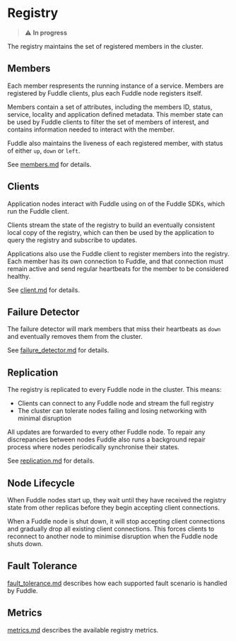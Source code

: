 # Registry
> :warning: **In progress**

The registry maintains the set of registered members in the cluster.

## Members
Each member respresents the running instance of a service. Members are
registered by Fuddle clients, plus each Fuddle node registers itself.

Members contain a set of attributes, including the members ID, status, service,
locality and application defined metadata. This member state can be used by
Fuddle clients to filter the set of members of interest, and contains
information needed to interact with the member.

Fuddle also maintains the liveness of each registered member, with status of
either `up`, `down` or `left`.

See [members.md](./members.md) for details.

## Clients
Application nodes interact with Fuddle using on of the Fuddle SDKs, which run
the Fuddle client.

Clients stream the state of the registry to build an eventually consistent
local copy of the registry, which can then be used by the application to query
the registry and subscribe to updates.

Applications also use the Fuddle client to register members into the registry.
Each member has its own connection to Fuddle, and that connection must remain
active and send regular heartbeats for the member to be considered healthy.

See [client.md](./client.md) for details.

## Failure Detector
The failure detector will mark members that miss their heartbeats as `down`
and eventually removes them from the cluster.

See [failure_detector.md](./failure_detector.md) for details.

## Replication
The registry is replicated to every Fuddle node in the cluster. This means:
* Clients can connect to any Fuddle node and stream the full registry
* The cluster can tolerate nodes failing and losing networking with minimal
disruption

All updates are forwarded to every other Fuddle node. To repair any
discrepancies between nodes Fuddle also runs a background repair process where
nodes periodically synchronise their states.

See [replication.md](./replication.md) for details.

## Node Lifecycle
When Fuddle nodes start up, they wait until they have received the registry
state from other replicas before they begin accepting client connections.

When a Fuddle node is shut down, it will stop accepting client connections and
gradually drop all existing client connections. This forces clients to reconnect
to another node to minimise disruption when the Fuddle node shuts down.

## Fault Tolerance
[fault_tolerance.md](./fault_tolerance.md) describes how each supported fault
scenario is handled by Fuddle.

## Metrics
[metrics.md](./metrics.md) describes the available registry metrics.

